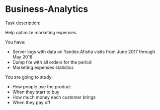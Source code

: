 # Business-Analytics

Task description:

Help optimize marketing expenses.

You have:

- Server logs with data on Yandex.Afisha visits from June 2017 through May 2018
- Dump file with all orders for the period
- Marketing expenses statistics

You are going to study:

- How people use the product
- When they start to buy
- How much money each customer brings
- When they pay off
